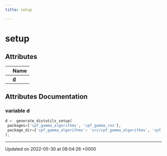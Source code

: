 ```yaml
---
title: setup

---
```


# setup



## Attributes

|                | Name           |
| -------------- | -------------- |
| | **[d](/medusa_base/api/markdown/medusa_comms/comms_radio/cpf_gamma/Namespaces/namespacesetup/#variable-d)**  |



## Attributes Documentation

### variable d

```python
d =  generate_distutils_setup(
 packages=['cpf_gamma_algorithms', 'cpf_gamma_ros'],
 package_dir={'cpf_gamma_algorithms': 'src/cpf_gamma_algorithms', 'cpf_gamma_ros': 'src/cpf_gamma_ros'}
);
```





-------------------------------

Updated on 2022-05-30 at 08:04:26 +0000